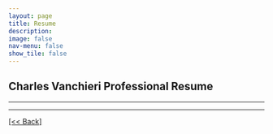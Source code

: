 ```yaml
---
layout: page
title: Resume
description:
image: false
nav-menu: false
show_tile: false
---
```


## Charles Vanchieri Professional Resume 

---
<script src="https://gist.github.com/CVanchieri/4d19b2df6c95c1b7c96de3d5fed31c54.js"></script>




---
[[<< Back]](https://cvanchieri.github.io/DSPortfolio)
